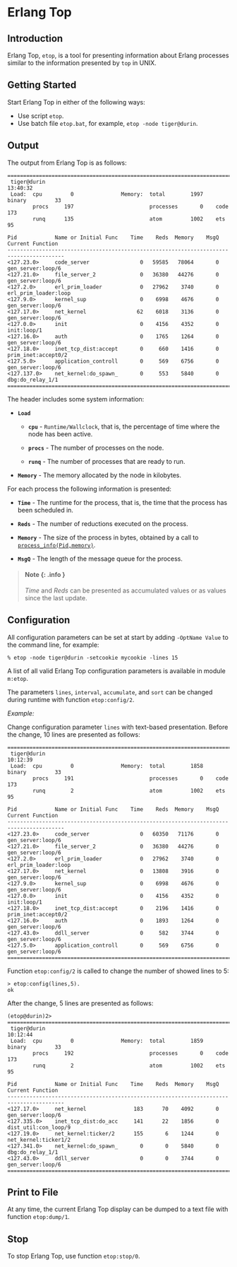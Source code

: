 <!--
%CopyrightBegin%

SPDX-License-Identifier: Apache-2.0

Copyright Ericsson AB 2023-2025. All Rights Reserved.

Licensed under the Apache License, Version 2.0 (the "License");
you may not use this file except in compliance with the License.
You may obtain a copy of the License at

    http://www.apache.org/licenses/LICENSE-2.0

Unless required by applicable law or agreed to in writing, software
distributed under the License is distributed on an "AS IS" BASIS,
WITHOUT WARRANTIES OR CONDITIONS OF ANY KIND, either express or implied.
See the License for the specific language governing permissions and
limitations under the License.

%CopyrightEnd%
-->
# Erlang Top

## Introduction

Erlang Top, `etop`, is a tool for presenting information about Erlang processes
similar to the information presented by `top` in UNIX.

## Getting Started

Start Erlang Top in either of the following ways:

- Use script `etop`.
- Use batch file `etop.bat`, for example, `etop -node tiger@durin`.

## Output

The output from Erlang Top is as follows:

```text
========================================================================================
 tiger@durin                                                               13:40:32
 Load:  cpu         0               Memory:  total        1997    binary         33
        procs     197                        processes       0    code          173
        runq      135                        atom         1002    ets            95

Pid            Name or Initial Func    Time    Reds  Memory    MsgQ Current Function
----------------------------------------------------------------------------------------
<127.23.0>     code_server                0   59585   78064       0 gen_server:loop/6
<127.21.0>     file_server_2              0   36380   44276       0 gen_server:loop/6
<127.2.0>      erl_prim_loader            0   27962    3740       0 erl_prim_loader:loop
<127.9.0>      kernel_sup                 0    6998    4676       0 gen_server:loop/6
<127.17.0>     net_kernel                62    6018    3136       0 gen_server:loop/6
<127.0.0>      init                       0    4156    4352       0 init:loop/1
<127.16.0>     auth                       0    1765    1264       0 gen_server:loop/6
<127.18.0>     inet_tcp_dist:accept       0     660    1416       0 prim_inet:accept0/2
<127.5.0>      application_controll       0     569    6756       0 gen_server:loop/6
<127.137.0>    net_kernel:do_spawn_       0     553    5840       0 dbg:do_relay_1/1
========================================================================================
```

The header includes some system information:

- **`Load`**

  - **`cpu`** - `Runtime/Wallclock`, that is, the percentage of time where the
    node has been active.

  - **`procs`** - The number of processes on the node.

  - **`runq`** - The number of processes that are ready to run.

- **`Memory`** - The memory allocated by the node in kilobytes.

For each process the following information is presented:

- **`Time`** - The runtime for the process, that is, the time that the process
  has been scheduled in.

- **`Reds`** - The number of reductions executed on the process.

- **`Memory`** - The size of the process in bytes, obtained by a call to
  [`process_info(Pid,memory)`](`process_info/2`).

- **`MsgQ`** - The length of the message queue for the process.

> #### Note {: .info }
>
> _Time_ and _Reds_ can be presented as accumulated values or as values since
> the last update.

## Configuration

All configuration parameters can be set at start by adding `-OptName Value` to
the command line, for example:

```text
% etop -node tiger@durin -setcookie mycookie -lines 15
```

A list of all valid Erlang Top configuration parameters is available in module
`m:etop`.

The parameters `lines`, `interval`, `accumulate`, and `sort` can be changed
during runtime with function `etop:config/2`.

_Example:_

Change configuration parameter `lines` with text-based presentation. Before the
change, 10 lines are presented as follows:

```text
========================================================================================
 tiger@durin                                                               10:12:39
 Load:  cpu         0               Memory:  total        1858    binary         33
        procs     191                        processes       0    code          173
        runq        2                        atom         1002    ets            95

Pid            Name or Initial Func    Time    Reds  Memory    MsgQ Current Function
----------------------------------------------------------------------------------------
<127.23.0>     code_server                0   60350   71176       0 gen_server:loop/6
<127.21.0>     file_server_2              0   36380   44276       0 gen_server:loop/6
<127.2.0>      erl_prim_loader            0   27962    3740       0 erl_prim_loader:loop
<127.17.0>     net_kernel                 0   13808    3916       0 gen_server:loop/6
<127.9.0>      kernel_sup                 0    6998    4676       0 gen_server:loop/6
<127.0.0>      init                       0    4156    4352       0 init:loop/1
<127.18.0>     inet_tcp_dist:accept       0    2196    1416       0 prim_inet:accept0/2
<127.16.0>     auth                       0    1893    1264       0 gen_server:loop/6
<127.43.0>     ddll_server                0     582    3744       0 gen_server:loop/6
<127.5.0>      application_controll       0     569    6756       0 gen_server:loop/6
========================================================================================
```

Function `etop:config/2` is called to change the number of showed lines to 5:

```text
> etop:config(lines,5).
ok
```

After the change, 5 lines are presented as follows:

```text
(etop@durin)2>
========================================================================================
 tiger@durin                                                               10:12:44
 Load:  cpu         0               Memory:  total        1859    binary         33
        procs     192                        processes       0    code          173
        runq        2                        atom         1002    ets            95

Pid            Name or Initial Func    Time    Reds  Memory    MsgQ Current Function
----------------------------------------------------------------------------------------
<127.17.0>     net_kernel               183      70    4092       0 gen_server:loop/6
<127.335.0>    inet_tcp_dist:do_acc     141      22    1856       0 dist_util:con_loop/9
<127.19.0>     net_kernel:ticker/2      155       6    1244       0 net_kernel:ticker1/2
<127.341.0>    net_kernel:do_spawn_       0       0    5840       0 dbg:do_relay_1/1
<127.43.0>     ddll_server                0       0    3744       0 gen_server:loop/6
========================================================================================
```

## Print to File

At any time, the current Erlang Top display can be dumped to a text file with
function `etop:dump/1`.

## Stop

To stop Erlang Top, use function `etop:stop/0`.
